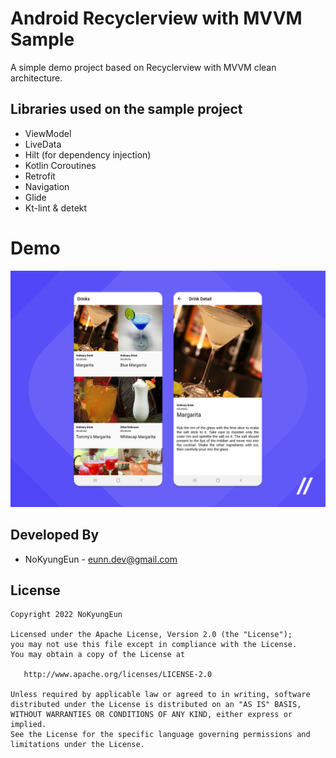 # Android Recyclerview with MVVM Sample

A simple demo project based on Recyclerview with MVVM clean architecture.

Libraries used on the sample project
------------------------------------
 * ViewModel
 * LiveData
 * Hilt (for dependency injection)
 * Kotlin Coroutines
 * Retrofit
 * Navigation
 * Glide
 * Kt-lint & detekt
 
 
# Demo
![](./image/drink.png)
 
 
Developed By
------------------------------------
* NoKyungEun - <eunn.dev@gmail.com> 

License
------------------------------------
    Copyright 2022 NoKyungEun

    Licensed under the Apache License, Version 2.0 (the "License");
    you may not use this file except in compliance with the License.
    You may obtain a copy of the License at

       http://www.apache.org/licenses/LICENSE-2.0

    Unless required by applicable law or agreed to in writing, software
    distributed under the License is distributed on an "AS IS" BASIS,
    WITHOUT WARRANTIES OR CONDITIONS OF ANY KIND, either express or implied.
    See the License for the specific language governing permissions and
    limitations under the License.
